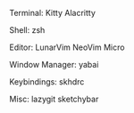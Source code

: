 Terminal: 
  Kitty
  Alacritty

Shell: 
  zsh

Editor:
  LunarVim
  NeoVim
  Micro

Window Manager:
  yabai

Keybindings: 
  skhdrc

Misc:
  lazygit
  sketchybar
